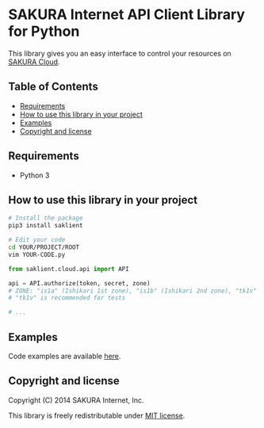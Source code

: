 # SAKURA Internet API Client Library for Python

This library gives you an easy interface to control your resources on
[SAKURA Cloud](https://secure.sakura.ad.jp/cloud/).


## Table of Contents

* [Requirements](#requirements)
* [How to use this library in your project](#how-to-use-this-library-in-your-project)
* [Examples](#examples)
* [Copyright and license](#copyright-and-license)


## Requirements

- Python 3


## How to use this library in your project

```bash
# Install the package
pip3 install saklient

# Edit your code
cd YOUR/PROJECT/ROOT
vim YOUR-CODE.py
```

```python
from saklient.cloud.api import API

api = API.authorize(token, secret, zone)
# ZONE: "is1a" (Ishikari 1st zone), "is1b" (Ishikari 2nd zone), "tk1v" (Sandbox)
# "tk1v" is recommended for tests

# ...
```


## Examples

Code examples are available [here](http://sakura-internet.github.io/saklient.doc/).


## Copyright and license

Copyright (C) 2014 SAKURA Internet, Inc.

This library is freely redistributable under [MIT license](http://www.opensource.org/licenses/mit-license.php).

